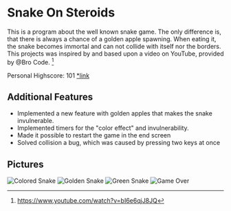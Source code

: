 # Snake On Steroids
This is a program about the well known snake game. The only difference is, that there is always a chance of a golden apple spawning. When eating it, the snake becomes immortal and can not collide with itself nor the borders. This projects was inspired by and based upon a video on YouTube, provided by @Bro Code. [^1]

Personal Highscore: 101
[*link](https://www.youtube.com/watch?v=S8iVJraJW6E)

## Additional Features
- Implemented a new feature with golden apples that makes the snake invulnerable.
- Implemented timers for the "color effect" and invulnerability.
- Made it possible to restart the game in the end screen
- Solved collision a bug, which was caused by pressing two keys at once
 
 ## Pictures
![Colored Snake](https://github.com/yasinfahmy/Snake-On-Steroids/blob/main/Snake/images/ColoredSnake.png)
![Golden Snake](https://github.com/yasinfahmy/Snake-On-Steroids/blob/main/Snake/images/GoldenSnake.png)
![Green Snake](https://github.com/yasinfahmy/Snake-On-Steroids/blob/main/Snake/images/GreenSnake.png)
![Game Over](https://github.com/yasinfahmy/Snake-On-Steroids/blob/main/Snake/images/GameOver.png)

 [^1]: https://www.youtube.com/watch?v=bI6e6qjJ8JQ
